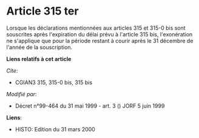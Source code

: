 # Article 315 ter

Lorsque les déclarations mentionnées aux articles 315 et 315-0 bis sont souscrites après l'expiration du délai prévu à
l'article 315 bis, l'exonération ne s'applique que pour la période restant à courir après le 31 décembre de l'année de la
souscription.

**Liens relatifs à cet article**

_Cite_:

  - CGIAN3 315, 315-0 bis, 315 bis

_Modifié par_:

  - Décret n°99-464 du 31 mai 1999 - art. 3 () JORF 5 juin 1999

**Liens**:

  - HISTO: Edition du 31 mars 2000
